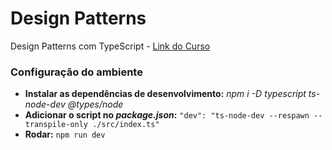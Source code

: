# Design Patterns

Design Patterns com TypeScript - [Link do Curso](https://www.udemy.com/course/curso-design-patterns-typescript/)

### Configuração do ambiente

- **Instalar as dependências de desenvolvimento:** _npm i -D typescript ts-node-dev @types/node_
- **Adicionar o script no _package.json_:** `"dev": "ts-node-dev --respawn --transpile-only ./src/index.ts"`
- **Rodar:** `npm run dev`
